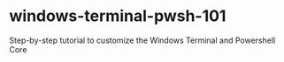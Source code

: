 # windows-terminal-pwsh-101
Step-by-step tutorial to customize the Windows Terminal and Powershell Core
